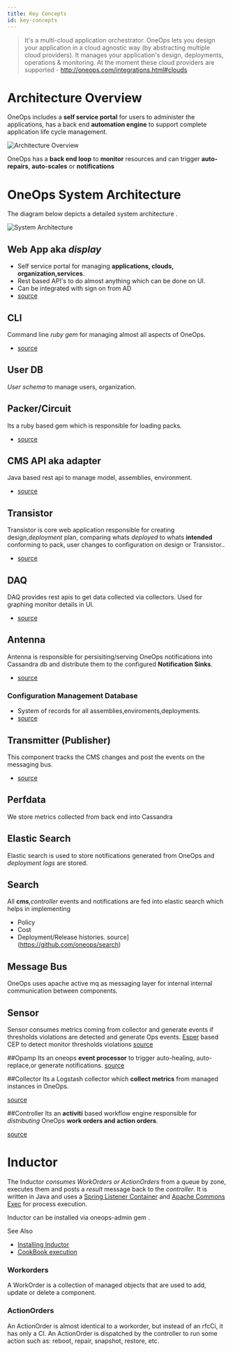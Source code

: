 ```yaml
---
title: Key Concepts
id: key-concepts
---
```


>It's a multi-cloud application orchestrator. OneOps lets you design your application in a cloud agnostic way (by abstracting multiple cloud providers). It manages your application's design, deployments, operations & monitoring. At the moment these cloud providers are supported - http://oneops.com/integrations.html#clouds


# Architecture Overview
OneOps includes a **self service portal** for users to administer the applications, has a back end **automation engine** to support complete application life cycle management.  


![Architecture Overview](../../assets/local/images/architecture-overview-user.png)


OneOps has a **back end loop** to **monitor** resources and can trigger  **auto-repairs**, **auto-scales** or  **notifications**

# OneOps System Architecture

The diagram below depicts a detailed system architecture .

![System Architecture](../../assets/local/images/architecture-diagram.png)



## Web App aka *display*
* Self service portal for managing **applications, clouds, organization,services**.
* Rest based API's to do almost anything which can be done on UI.
* Can be integrated with sign on from AD
* [source](https://github.com/oneops/display)

## CLI
 Command line *ruby gem* for managing almost all aspects of OneOps.
 * [source](https://github.com/oneops/cli)

## User DB
*User schema* to manage users, organization.

## Packer/Circuit
Its a ruby based gem which is responsible for loading packs.
*  [source](https://github.com/oneops/oneops-admin)

## CMS API aka adapter
 Java based rest api to manage model, assemblies, environment.
*  [source](https://github.com/oneops/adapter)

## Transistor

Transistor is core web application responsible for creating design,*deployment* plan, comparing whats *deployed* to
whats **intended** conforming to pack, user changes to configuration on design or Transistor..

*  [source](https://github.com/oneops/transistor)

## DAQ
DAQ provides rest apis to get data collected via collectors. Used for graphing monitor details in UI.

*  [source](https://github.com/oneops/daq)

## Antenna

Antenna is responsible for persisiting/serving OneOps notifications into Cassandra db and distribute them to the configured **Notification Sinks**.

*  [source](https://github.com/oneops/antenna)

### Configuration Management Database
* System of records for all assemblies,enviroments,deployments.
*  [source](https://github.com/oneops/db-schema)

## Transmitter (Publisher)
This component tracks the CMS changes and post the events on the messaging bus.

* [source](https://github.com/oneops/transmitter)

## Perfdata
 We store metrics collected from back end into Cassandra

## Elastic Search

Elastic search is used to store notifications generated from OneOps and *deployment logs* are stored.
## Search
All **cms**,*controller* events and notifications are fed
into elastic search which helps in implementing
* Policy
* Cost
* Deployment/Release histories.
source](https://github.com/oneops/search)

## Message Bus
OneOps uses apache active mq as messaging layer for internal  internal communication between components.

## Sensor
Sensor consumes metrics coming from collector and generate events if thresholds violations are detected  and generate Ops events.
[Esper](http://www.espertech.com/) based CEP to detect monitor thresholds violations
[source](https://github.com/oneops/sensor)

##Opamp
Its an oneops **event processor** to trigger auto-healing, auto-replace,or generate notifications.
[source](https://github.com/oneops/opamp)

##Collector
Its a Logstash collector which **collect metrics** from managed instances in OneOps.

[source](https://github.com/oneops/daq)

##Controller
Its an **activiti** based workflow engine responsible for *distributing* OneOps **work orders and action orders**.

[source](https://github.com/oneops/controller)

# Inductor
The Inductor *consumes WorkOrders or ActionOrders* from a queue by zone, executes them and posts a *result* message back to the *controller*.
It is written in Java and uses a <a href="http://docs.spring.io/spring-framework/docs/3.0.5.RELEASE/api/org/springframework/jms/listener/DefaultMessageListenerContainer.html" target="_blank">Spring Listener Container</a> and <a href="https://commons.apache.org/proper/commons-exec/" target="_blank">Apache Commons Exec</a> for process execution.

Inductor can be installed via oneops-admin gem  .

See Also

* [Installing Inductor](../howto/#build-install-and-configure-an-inductor)
* [CookBook execution](../references/#inductor)

### Workorders

A WorkOrder is a collection of managed objects that are used to add, update or delete a component.

### ActionOrders

An ActionOrder is almost identical to a workorder, but instead of an rfcCi, it has only a CI. An ActionOrder is dispatched by the controller to run some action such as: reboot, repair, snapshot, restore, etc.

